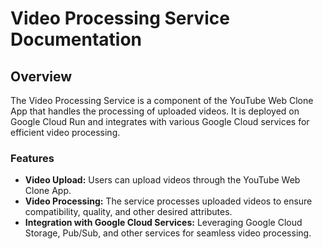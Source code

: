 # Video Processing Service Documentation

## Overview

The Video Processing Service is a component of the YouTube Web Clone App that handles the processing of uploaded videos. It is deployed on Google Cloud Run and integrates with various Google Cloud services for efficient video processing.

### Features

- **Video Upload:** Users can upload videos through the YouTube Web Clone App.
- **Video Processing:** The service processes uploaded videos to ensure compatibility, quality, and other desired attributes.
- **Integration with Google Cloud Services:** Leveraging Google Cloud Storage, Pub/Sub, and other services for seamless video processing.
